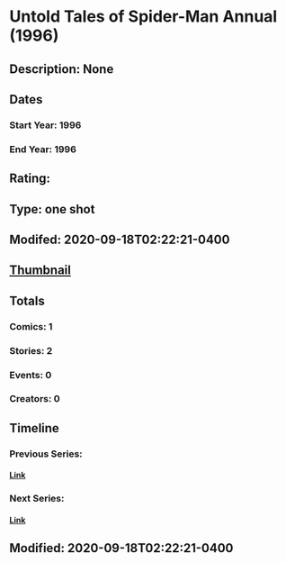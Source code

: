 # Untold Tales of Spider-Man Annual (1996)
## Description: None
## Dates
### Start Year: 1996
### End Year: 1996
## Rating: 
## Type: one shot
## Modifed: 2020-09-18T02:22:21-0400
## [Thumbnail](http://i.annihil.us/u/prod/marvel/i/mg/a/00/4bb66ff8d3754.jpg)
## Totals
### Comics: 1
### Stories: 2
### Events: 0
### Creators: 0
## Timeline
### Previous Series: 
#### [Link]()
### Next Series: 
#### [Link]()
## Modified: 2020-09-18T02:22:21-0400